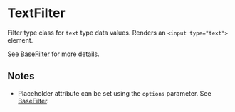 TextFilter
==========
Filter type class for `text` type data values. Renders an `<input type="text">` element.

See [BaseFilter](BaseFilter.md) for more details.

Notes
-----
  - Placeholder attribute can be set using the `options` parameter. See [BaseFilter](BaseFilter.md).